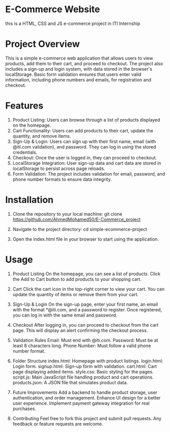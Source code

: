 # E-Commerce Website
this is a HTML, CSS and JS e-commerce project in ITI Internship

# Project Overview
This is a simple e-commerce web application that allows users to view products, add them to their cart, and proceed to checkout. The project also includes a sign-up and login system, with data stored in the browser's localStorage. Basic form validation ensures that users enter valid information, including phone numbers and emails, for registration and checkout.

# Features
1. Product Listing: Users can browse through a list of products displayed on the homepage.
2. Cart Functionality: Users can add products to their cart, update the quantity, and remove items.
3. Sign-Up & Login: Users can sign up with their first name, email (with @iti.com validation), and password. They can log in using the stored credentials.
4. Checkout: Once the user is logged in, they can proceed to checkout.
5. LocalStorage Integration: User sign-up data and cart data are stored in localStorage to persist across page reloads.
6. Form Validation: The project includes validation for email, password, and phone number formats to ensure data integrity.

# Installation
1. Clone the repository to your local machine:
git clone https://github.com/AhmedMohamed50/E-Commerce_project

2. Navigate to the project directory:
cd simple-ecommerce-project

3. Open the index.html file in your browser to start using the application.

# Usage
1. Product Listing
On the homepage, you can see a list of products. Click the Add to Cart button to add products to your shopping cart.

2. Cart
Click the cart icon in the top-right corner to view your cart. You can update the quantity of items or remove them from your cart.

3. Sign-Up & Login
On the sign-up page, enter your first name, an email with the format *@iti.com, and a password to register.
Once registered, you can log in with the same email and password.

4. Checkout
After logging in, you can proceed to checkout from the cart page. This will display an alert confirming the checkout process.

5. Validation Rules
Email: Must end with @iti.com.
Password: Must be at least 8 characters long.
Phone Number: Must follow a valid phone number format.

6. Folder Structure
index.html: Homepage with product listings.
login.html: Login form.
signup.html: Sign-up form with validation.
cart.html: Cart page displaying added items.
style.css: Basic styling for the pages.
script.js: Main JavaScript file handling product and cart operations.
products.json: A JSON file that simulates product data.

7. Future Improvements
Add a backend to handle product storage, user authentication, and order management.
Enhance UI design for a better user experience.
Implement payment gateway integration for real purchases.

8. Contributing
Feel free to fork this project and submit pull requests. Any feedback or feature requests are welcome. 
